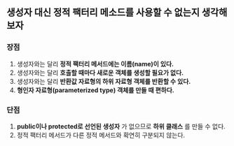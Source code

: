 ## 생성자 대신 정적 팩터리 메소드를 사용할 수 없는지 생각해 보자

### 장점  
 1. 생성자와는 달리 __정적 팩터리 메서드에는 이름(name)이 있다.__  
 2. 생성자와는 달리 __호출할 때마다 새로운 객체를 생성할 필요가 없다.__  
 3. 생성자와는 달리 __반환값 자료형의 하위 자료형 객체를 반환할 수 있다.__  
 4. __형인자 자료형(parameterized type) 객체를 만들 때 편하다.__  

### 단점  
 1. __public이나 protected로 선언된 생성자__ 가 없으므로 __하위 클래스__ 를 만들 수 없다.  
 2. 정적 팩터리 메서드가 다른 정적 메서드와 확연히 구분되지 않는다.

